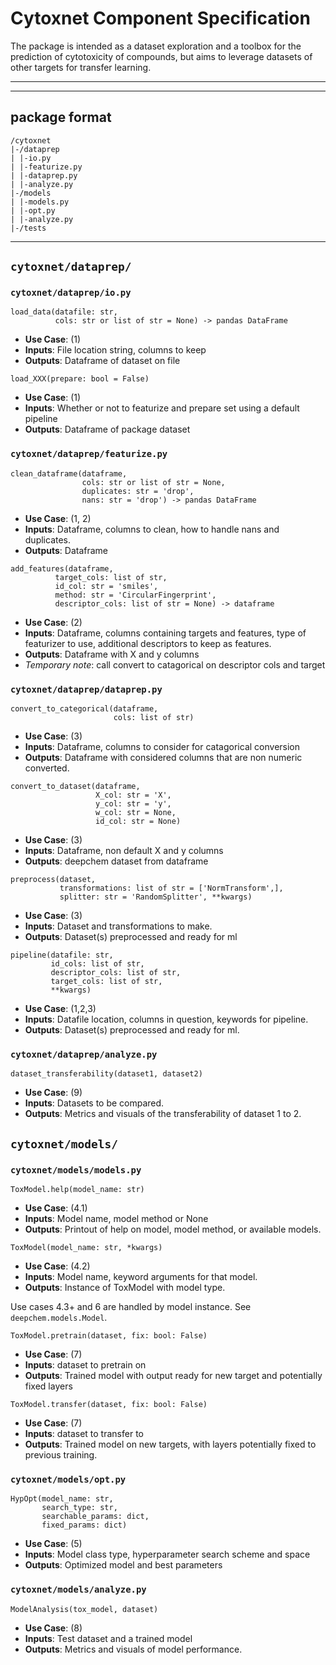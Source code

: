 # Cytoxnet Component Specification
The package is intended as a dataset exploration and a toolbox for the
prediction of cytotoxicity of compounds, but aims to leverage datasets of other
targets for transfer learning.
***
***
## package format
```
/cytoxnet
|-/dataprep
| |-io.py
| |-featurize.py
| |-dataprep.py
| |-analyze.py
|-/models
| |-models.py
| |-opt.py
| |-analyze.py
|-/tests
```
***

## `cytoxnet/dataprep/`

### `cytoxnet/dataprep/io.py`

```
load_data(datafile: str,
          cols: str or list of str = None) -> pandas DataFrame
```
- __Use Case__: (1)
- __Inputs__: File location string, columns to keep
- __Outputs__: Dataframe of dataset on file

```
load_XXX(prepare: bool = False)
```
- __Use Case__: (1)
- __Inputs__: Whether or not to featurize and prepare set using a default
  pipeline
- __Outputs__: Dataframe of package dataset

### `cytoxnet/dataprep/featurize.py`

```
clean_dataframe(dataframe,
                cols: str or list of str = None,
                duplicates: str = 'drop',
                nans: str = 'drop') -> pandas DataFrame
```
- __Use Case__: (1, 2)
- __Inputs__: Dataframe, columns to clean, how to handle nans and duplicates.
- __Outputs__: Dataframe

```
add_features(dataframe,
          target_cols: list of str,
          id_col: str = 'smiles',
          method: str = 'CircularFingerprint',
          descriptor_cols: list of str = None) -> dataframe
```
- __Use Case__: (2)
- __Inputs__: Dataframe, columns containing targets and features, type of
  featurizer to use, additional descriptors to keep as features.
- __Outputs__: Dataframe with X and y columns
- *Temporary note*: call convert to catagorical on descriptor cols and target

### `cytoxnet/dataprep/dataprep.py`

```
convert_to_categorical(dataframe,
                       cols: list of str)
```
- __Use Case__: (3)
- __Inputs__: Dataframe, columns to consider for catagorical conversion
- __Outputs__: Dataframe with considered columns that are non numeric converted.

```
convert_to_dataset(dataframe,
                   X_col: str = 'X',
                   y_col: str = 'y',
                   w_col: str = None,
                   id_col: str = None)
```
- __Use Case__: (3)
- __Inputs__: Dataframe, non default X and y columns
- __Outputs__: deepchem dataset from dataframe

```
preprocess(dataset,
           transformations: list of str = ['NormTransform',],
           splitter: str = 'RandomSplitter', **kwargs)
```
- __Use Case__: (3)
- __Inputs__: Dataset and transformations to make.
- __Outputs__: Dataset(s) preprocessed and ready for ml

```
pipeline(datafile: str,
         id_cols: list of str,
         descriptor_cols: list of str,
         target_cols: list of str,
         **kwargs)
```
- __Use Case__: (1,2,3)
- __Inputs__: Datafile location, columns in question, keywords for pipeline.
- __Outputs__: Dataset(s) preprocessed and ready for ml.

### `cytoxnet/dataprep/analyze.py`

```
dataset_transferability(dataset1, dataset2)
```
- __Use Case__: (9)
- __Inputs__: Datasets to be compared.
- __Outputs__: Metrics and visuals of the transferability of dataset 1 to 2.

## `cytoxnet/models/`

### `cytoxnet/models/models.py`

```
ToxModel.help(model_name: str)
```
- __Use Case__: (4.1)
- __Inputs__: Model name, model method or None
- __Outputs__: Printout of help on model, model method, or available models.


```
ToxModel(model_name: str, *kwargs)
```
- __Use Case__: (4.2)
- __Inputs__: Model name, keyword arguments for that model.
- __Outputs__: Instance of ToxModel with model type.

Use cases 4.3+ and 6 are handled by model instance. See `deepchem.models.Model`.

```
ToxModel.pretrain(dataset, fix: bool: False)
```
- __Use Case__: (7)
- __Inputs__: dataset to pretrain on
- __Outputs__: Trained model with output ready for new target and potentially
  fixed layers
  
```
ToxModel.transfer(dataset, fix: bool: False)
```
- __Use Case__: (7)
- __Inputs__: dataset to transfer to
- __Outputs__: Trained model on new targets, with layers potentially fixed to
  previous training.
  
### `cytoxnet/models/opt.py`

```
HypOpt(model_name: str,
       search_type: str,
       searchable_params: dict,
       fixed_params: dict)
```
- __Use Case__: (5)
- __Inputs__: Model class type, hyperparameter search scheme and space
- __Outputs__: Optimized model and best parameters
  
### `cytoxnet/models/analyze.py`

```
ModelAnalysis(tox_model, dataset)
```
- __Use Case__: (8)
- __Inputs__: Test dataset and a trained model
- __Outputs__: Metrics and visuals of model performance.
